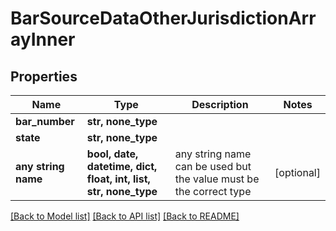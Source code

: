 # BarSourceDataOtherJurisdictionArrayInner


## Properties
Name | Type | Description | Notes
------------ | ------------- | ------------- | -------------
**bar_number** | **str, none_type** |  | 
**state** | **str, none_type** |  | 
**any string name** | **bool, date, datetime, dict, float, int, list, str, none_type** | any string name can be used but the value must be the correct type | [optional]

[[Back to Model list]](../README.md#documentation-for-models) [[Back to API list]](../README.md#documentation-for-api-endpoints) [[Back to README]](../README.md)


